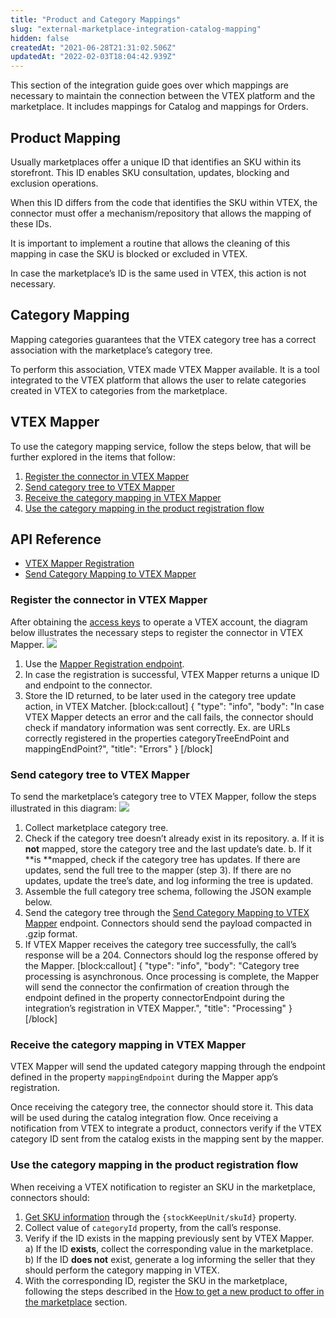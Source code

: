 ```yaml
---
title: "Product and Category Mappings"
slug: "external-marketplace-integration-catalog-mapping"
hidden: false
createdAt: "2021-06-28T21:31:02.506Z"
updatedAt: "2022-02-03T18:04:42.939Z"
---
```


This section of the integration guide goes over which mappings are necessary to maintain the connection between the VTEX platform and the marketplace. It includes mappings for Catalog and mappings for Orders.

## Product Mapping

Usually marketplaces offer a unique ID that identifies an SKU within its storefront. This ID enables SKU consultation, updates, blocking and exclusion operations.

When this ID differs from the code that identifies the SKU within VTEX, the connector must offer a mechanism/repository that allows the mapping of these IDs.

It is important to implement a routine that allows the cleaning of this mapping in case the SKU is blocked or excluded in VTEX.

In case the marketplace’s ID is the same used in VTEX, this action is not necessary.

## Category Mapping

Mapping categories guarantees that the VTEX category tree has a correct association with the marketplace’s category tree.

To perform this association, VTEX made VTEX Mapper available. It is a tool integrated to the VTEX platform that allows the user to relate categories created in VTEX to categories from the marketplace.

## VTEX Mapper

To use the category mapping service, follow the steps below, that will be further explored in the items that follow:

1. [Register the connector in VTEX Mapper](#register-the-connector-in-vtex-mapper)
2. [Send category tree to VTEX Mapper](#send-category-tree-to-vtex-mapper)
3. [Receive the category mapping in VTEX Mapper](#receive-the-category-mapping-in-vtex-mapper)
4. [Use the category mapping in the product registration flow](#use-the-category-mapping-in-the-product-registration-flow)

## API Reference

- [VTEX Mapper Registration](https://developers.vtex.com/vtex-rest-api/reference/vtex-mapper-registration)
- [Send Category Mapping to VTEX Mapper](https://developers.vtex.com/vtex-rest-api/reference/send-category-mapping-to-vtex-mapper)

### Register the connector in VTEX Mapper

After obtaining the [access keys](https://developers.vtex.com/vtex-rest-api/docs/getting-started-authentication) to operate a VTEX account, the diagram below illustrates the necessary steps to register the connector in VTEX Mapper.
![](https://cdn.jsdelivr.net/gh/vtexdocs/dev-portal-content@readme-docs/docs/guides/Integration%20Guides/external-marketplace-integration-guide/929cc12-MarketplaceConnections_Docs_-_Mapeamento_de_Categorias_Autenticao_-1_44.jpg)

1. Use the [Mapper Registration endpoint](https://developers.vtex.com/vtex-rest-api/reference/vtex-mapper-registration).
2. In case the registration is successful, VTEX Mapper returns a unique ID and endpoint to the connector. 
3. Store the ID returned, to be later used in the category tree update action, in VTEX Matcher.
[block:callout]
{
  "type": "info",
  "body": "In case VTEX Mapper detects an error and the call fails, the connector should check if mandatory information was sent correctly. Ex. are URLs correctly registered in the properties categoryTreeEndPoint and mappingEndPoint?",
  "title": "Errors"
}
[/block]

### Send category tree to VTEX Mapper

To send the marketplace’s category tree to VTEX Mapper, follow the steps illustrated in this diagram:
![](https://cdn.jsdelivr.net/gh/vtexdocs/dev-portal-content@readme-docs/docs/guides/Integration%20Guides/external-marketplace-integration-guide/a672dae-MarketplaceConnections_Docs_-_Mapeamento_de_Categorias_Envio_da_rvore_do_marketplace_ao_mapper-1_58.jpg)

1. Collect marketplace category tree.
2. Check if the category tree doesn’t already exist in its repository. 
a. If it is **not** mapped, store the category tree and the last update’s date. 
b. If it **is **mapped, check if the category tree has updates. If there are updates, send the full tree to the mapper (step 3). If there are no updates, update the tree’s date, and log informing the tree is updated. 
3. Assemble the full category tree schema, following the JSON example below. 
4. Send the category tree through the [Send Category Mapping to VTEX Mapper](https://developers.vtex.com/vtex-rest-api/reference/send-category-mapping-to-vtex-mapper) endpoint. Connectors should send the payload compacted in .gzip format.
5. If VTEX Mapper receives the category tree successfully, the call’s response will be a 204. Connectors should log the response offered by the Mapper.
[block:callout]
{
  "type": "info",
  "body": "Category tree processing is asynchronous. Once processing is complete, the Mapper will send the connector the confirmation of creation through the endpoint defined in the property connectorEndpoint during the integration’s registration in VTEX Mapper.",
  "title": "Processing"
}
[/block]
### Receive the category mapping in VTEX Mapper

VTEX Mapper will send the updated category mapping  through the endpoint defined in the property `mappingEndpoint` during the Mapper app’s registration.

Once receiving the category tree, the connector should store it. This data will be used during the catalog integration flow. Once receiving a notification from VTEX to integrate a product, connectors verify if the VTEX category ID sent from the catalog exists in the mapping sent by the mapper. 


### Use the category mapping in the product registration flow 

When receiving a VTEX notification to register an SKU in the marketplace, connectors should:

1. [Get SKU information](https://developers.vtex.com/vtex-rest-api/reference/catalog-api-get-sku-context) through the `{stockKeepUnit/skuId}` property. 
2. Collect value of `categoryId` property, from the call’s response.
3. Verify if the ID exists in the mapping previously sent by VTEX Mapper.  \
a) If the ID **exists**, collect the corresponding value in the marketplace.  \
b) If the ID **does not** exist, generate a log informing the seller that they should perform the category mapping in VTEX. 
4. With the corresponding ID, register the SKU in the marketplace, following the steps described in the [How to get a new product to offer in the marketplace](https://developers.vtex.com/vtex-rest-api/docs/external-marketplace-integration-new-products) section.
